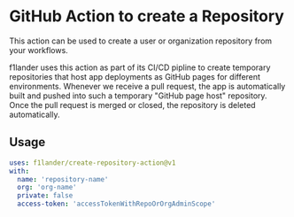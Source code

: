 # GitHub Action to create a Repository

This action can be used to create a user or organization repository from your workflows.

f1lander uses this action as part of its CI/CD pipline to create temporary repositories that host app deployments as GitHub pages for different environments. Whenever we receive a pull request, the app is automatically built and pushed into such a temporary "GitHub page host" repository. Once the pull request is merged or closed, the repository is deleted automatically.

## Usage

```yaml
uses: f1lander/create-repository-action@v1
with:
  name: 'repository-name'
  org: 'org-name'
  private: false
  access-token: 'accessTokenWithRepoOrOrgAdminScope'
```
